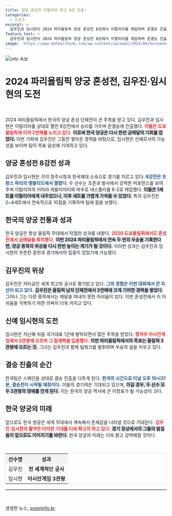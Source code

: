 ```yaml
---
title: 양궁 혼성전 이탈리아 꺾고 4강 진출!
categories:
  - 스포츠
excerpt: >
  김우진과 임시현이 2024 파리올림픽 양궁 혼성전 8강에서 이탈리아를 제압하며 준결승 진출! 우승 시 도쿄올림픽에 이어 2연패에 도전하는 한국의 기대를 모은다. 이들의 저력이 궁금하다면 클릭!
feature_text: >
  김우진과 임시현이 2024 파리올림픽 양궁 혼성전 8강에서 이탈리아를 제압하며 준결승 진출! 우승 시 도쿄올림픽에 이어 2연패에 도전하는 한국의 기대를 모은다. 이들의 저력이 궁금하다면 클릭!
image: 'https://www.behealthy4u.com/wp-content/uploads/2024/06/koreanews.jpg'
---
```


<p><img src="https://www.behealthy4u.com/wp-content/uploads/2024/06/koreanews.jpg" alt="info 속보" /></p>

<h1 data-ke-size="size36">2024 파리올림픽 양궁 혼성전, 김우진·임시현의 도전</h1>

<p data-ke-size="size16">&nbsp;</p>

<p>2024 파리올림픽에서 한국의 양궁 혼성 단체전이 큰 주목을 받고 있다. 김우진과 임시현은 이탈리아를 상대로 펼친 8강전에서 승리를 거두며 준결승에 진출했다. <b><span style="color: #ee2323;">이들은 도쿄올림픽에 이어 2연패를 노리고 있다.</span></b> <b><span style="background-color: #21538527;">이로써 한국 양궁은 다시 한번 금메달의 기회를 잡았다.</span></b> 이번 기회에 김우진은 그동안 쌓아온 경력을 바탕으로, 임시현은 신예로서의 가능성을 보이며 팀이 목표 달성에 기여하고 있다. </p>

<h2 data-ke-size="size26">양궁 혼성전 8강전 성과</h2>

<p>김우진과 임시현은 각각 청주시청과 한국체대 소속으로 경기를 치르고 있다. <b><span style="color: #1a5490;">8강전은 프랑스 파리의 앵발리드에서 열렸다.</span></b> 두 선수는 조준과 발사에서 강력한 퍼포먼스를 보여주며 이탈리아의 키아라 레발리아티와 마우로 네스폴리를 6-2로 제압했다. <b><span style="background-color: #21538527;">이들은 1세트를 이탈리아에게 내주었으나, 이후 세트를 가볍게 가져올 수 있었다.</span></b> 특히 김우진은 2~4세트에서 연속적으로 10점을 기록하며 팀에 힘을 보탰다.</p>

<h2 data-ke-size="size26">한국의 양궁 전통과 성과</h2>

<p>한국 양궁은 항상 올림픽 무대에서 탁월한 성과를 내왔다. <b><span style="color: #ee2323;">2020 도쿄올림픽에서도 혼성전에서 금메달을 획득했다.</span></b> <b><span style="background-color: #21538527;">이번 2024 파리올림픽에서 연속 두 번의 우승을 기록한다면, 양궁 종목의 위상을 다시 한번 높이는 계기가 될 것이다.</span></b> 이러한 성과는 김우진과 임시현의 꾸준한 훈련과 경기에서의 집중이 있었기에 가능했다.</p>

<h2 data-ke-size="size26">김우진의 위상</h2>

<p>김우진은 자타공인 세계 최고의 궁사로 평가받고 있다. <b><span style="color: #1a5490;">그의 경험은 이번 대회에서 큰 자산이 되고 있다.</span></b> <b><span style="background-color: #21538527;">김우진은 올림픽 남자 단체전에서 3연패에 크게 기여한 경력을 쌓았다.</span></b> 그러나 그는 다른 종목에서는 메달을 따내지 못한 아쉬움이 있다. 이번 혼성전에서 이 아쉬움을 극복하기 위한 의욕이 더욱 커지고 있다.</p>

<h2 data-ke-size="size26">신예 임시현의 도전</h2>

<p>임시현은 지난해 처음 국가대표 1군에 발탁되면서 많은 주목을 받았다. <b><span style="color: #ee2323;">항저우 아시안게임에서 3관왕에 오르며 그 잠재력을 입증했다.</span></b> <b><span style="background-color: #21538527;">이번 파리올림픽에서의 목표는 올림픽 3관왕에 오르는 것.</span></b> 그녀는 김우진과 함께 팀워크를 발휘하며 우승의 꿈을 키우고 있다.</p>

<h2 data-ke-size="size26">결승 진출의 순간</h2>

<p>한국팀은 스페인을 상대로 결승 진출을 다투게 된다. <b><span style="color: #1a5490;">한국의 시간으로 이날 오후 10시31분, 결승전이 시작될 예정이다.</span></b> 이들의 경기력은 기대되고 있으며, <b><span style="background-color: #21538527;">이길 경우, 두 선수 모두 2관왕의 영예를 안게 된다.</span></b> 이는 한국의 양궁 역사에 큰 이정표가 될 가능성이 크다.</p>

<h2 data-ke-size="size26">한국 양궁의 미래</h2>

<p>앞으로도 한국 양궁은 세계 무대에서 계속해서 존재감을 나타낼 것으로 기대된다. <b><span style="color: #ee2323;">김우진·임시현의 활약은 이러한 기대를 더욱 확고히 하고 있다.</span></b> <b><span style="background-color: #21538527;">경기 정상에서의 그들의 발걸음이 앞으로도 이어지기를 바란다.</span></b> 한국 양궁의 미래는 더욱 밝고 강력해질 것이다.</p>

<p data-ke-size="size16">&nbsp;</p>

<table style="border-collapse:collapse;width:100%;border:1px solid #ddd;">
    <tr>
        <th style="text-align: left; background-color: #f2f2f2;">선수명</th>
        <th style="text-align: center; background-color: #f2f2f2;">성과</th>
    </tr>
    <tr>
        <td style="text-align: left;">김우진</td>
        <td style="text-align: center; height: 17px;"><b>전 세계적인 궁사</b></td>
    </tr>
    <tr>
        <td style="text-align: left;">임시현</td>
        <td style="text-align: center; height: 17px;"><b>아시안게임 3관왕</b></td>
    </tr>
</table>

<hr style="border:1px solid #ddd;"/>

<p data-ke-size="size16">&nbsp;</p>
생생한 뉴스, <a href="https://onioninfo.kr" rel="dofollow">onioninfo.kr</a>


